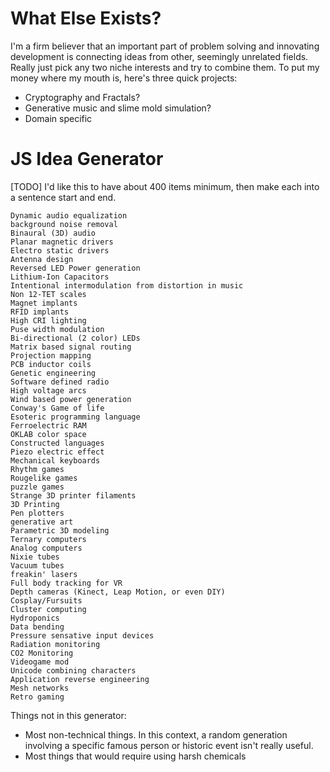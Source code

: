 # What Else Exists?

I'm a firm believer that an important part of problem solving and innovating development is connecting ideas from other, seemingly unrelated fields. Really just pick any two niche interests and try to combine them. To put my money where my mouth is, here's three quick projects:

* Cryptography and Fractals?
* Generative music and slime mold simulation?
* Domain specific 















# JS Idea Generator

[TODO] I'd like this to have about 400 items minimum, then make each into a sentence start and end.

```
Dynamic audio equalization
background noise removal
Binaural (3D) audio
Planar magnetic drivers
Electro static drivers
Antenna design
Reversed LED Power generation
Lithium-Ion Capacitors
Intentional intermodulation from distortion in music
Non 12-TET scales
Magnet implants
RFID implants
High CRI lighting
Puse width modulation
Bi-directional (2 color) LEDs
Matrix based signal routing
Projection mapping
PCB inductor coils
Genetic engineering
Software defined radio
High voltage arcs
Wind based power generation
Conway's Game of life
Esoteric programming language
Ferroelectric RAM
OKLAB color space
Constructed languages
Piezo electric effect
Mechanical keyboards
Rhythm games
Rougelike games
puzzle games
Strange 3D printer filaments
3D Printing
Pen plotters
generative art
Parametric 3D modeling
Ternary computers
Analog computers
Nixie tubes
Vacuum tubes
freakin' lasers
Full body tracking for VR
Depth cameras (Kinect, Leap Motion, or even DIY)
Cosplay/Fursuits
Cluster computing
Hydroponics
Data bending
Pressure sensative input devices
Radiation monitoring
CO2 Monitoring
Videogame mod
Unicode combining characters
Application reverse engineering
Mesh networks
Retro gaming

```

Things not in this generator:

* Most non-technical things. In this context, a random generation involving a specific famous person or historic event isn't really useful.
* Most things that would require using harsh chemicals